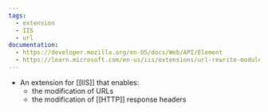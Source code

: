 ```yaml
---
tags:
  - extension
  - IIS
  - url
documentation:
  - https://developer.mozilla.org/en-US/docs/Web/API/Element
  - https://learn.microsoft.com/en-us/iis/extensions/url-rewrite-module/url-rewrite-module-configuration-reference
---
```

- An extension for [[IIS]] that enables:
	- the modification of URLs
	- the modification of [[HTTP]] response headers